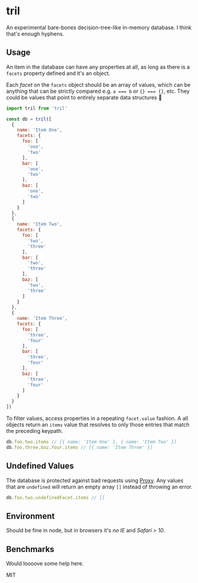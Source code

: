 # tril
An experimental bare-bones decision-tree-like in-memory database. I think that's enough hyphens.

## Usage
An item in the database can have any properties at all, as long as there is a `facets` property defined and it's an object.

Each *facet* on the `facets` object should be an array of values, which can be anything that can be strictly compared e.g. `a === b` or `{} === {}`, etc. They could be values that point to entirely separate data structures 🤔
```javascript
import tril from 'tril'

const db = tril([
  {
    name: 'Item One',
    facets: {
      foo: [
        'one',
        'two'
      ],
      bar: [
        'one',
        'two'
      ],
      baz: [
        'one',
        'two'
      ]
    }
  },
  {
    name: 'Item Two',
    facets: {
      foo: [
        'two',
        'three'
      ],
      bar: [
        'two',
        'three'
      ],
      baz: [
        'two',
        'three'
      ]
    }
  },
  {
    name: 'Item Three',
    facets: {
      foo: [
        'three',
        'four'
      ],
      bar: [
        'three',
        'four'
      ],
      baz: [
        'three',
        'four'
      ]
    }
  }
])
```
To filter values, access properties in a repeating `facet.value` fashion. A all objects return an `items` value that resolves to only those entries that match the preceding keypath.
```javascript
db.foo.two.items // [{ name: 'Item One' }, { name: 'Item Two' }]
db.foo.three.baz.four.items // [{ name: 'Item Three' }]
```

## Undefined Values
The database is protected against bad requests using [Proxy](https://developer.mozilla.org/en-US/docs/Web/JavaScript/Reference/Global_Objects/Proxy). Any values that are `undefined` will return an empty array `[]` instead of throwing an error.
```javascript
db.foo.two.undefinedFacet.items // []
```

## Environment
Should be fine in node, but in browsers it's *no IE* and *Safari > 10*.

## Benchmarks
Would loooove some help here.

MIT
